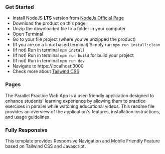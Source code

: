 
### Get Started

- Install NodeJS **LTS** version from <a href="https://nodejs.org/en/">NodeJs Official Page</a>
- Download the product on this page
- Unzip the downloaded file to a folder in your computer
- Open Terminal
- Go to your file project (where you’ve unzipped the product)
- (If you are on a linux based terminal) Simply run `npm run install:clean`
- (If not) Run in terminal `npm install`
- (If not) Run in terminal `npm run build` for build your project
- (If not) Run in terminal `npm run dev`
- Navigate to https://localhost:3000
- Check more about [Tailwind CSS](https://tailwindcss.com/)

### Pages

The Parallel Practice Web App is a user-friendly application designed to enhance students' learning experience by allowing them to practice exercises in parallel while watching educational videos. This readme file provides an overview of the application's features, installation instructions, and usage guidelines.



### Fully Responsive

This template provides Responsive Navigation and Mobile Friendly Feature based on Tailwind CSS and Javascript.

